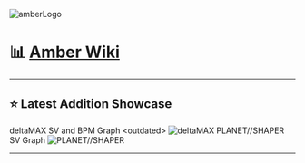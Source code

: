 ![amberLogo](http://puu.sh/z235w/e2127a205c.png)

# :bar_chart: [Amber Wiki](https://github.com/Eve-ning/amber/wiki)

***

## :star: Latest Addition Showcase
deltaMAX SV and BPM Graph \<outdated>
![deltaMAX](http://puu.sh/z79zg/f4a2be9fab.png)
PLANET//SHAPER SV Graph
![PLANET//SHAPER](http://puu.sh/z7Rw7/86b3553d6d.png)

***

